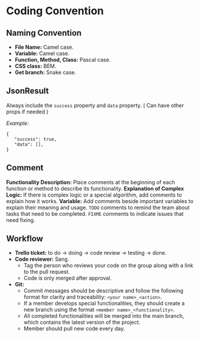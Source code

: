 # Coding Convention

## Naming Convention

- **File Name:** Camel case.
- **Variable:** Camel case.
- **Function, Method, Class:** Pascal case.
- **CSS class:** BEM.
- **Get branch:** Snake case.

## JsonResult

Always include the `success` property and `data` property. ( Can have other props if needed ) 

*Example:*  

```
{
   "success": true,
   "data": [],
}
```

## Comment
**Functionality Description:** Place comments at the beginning of each function or method to describe its functionality. 
**Explanation of Complex Logic:** If there is complex logic or a special algorithm, add comments to explain how it works. 
**Variable:** Add comments beside important variables to explain their meaning and usage. 
`TODO` comments to remind the team about tasks that need to be completed.
`FIXME` comments to indicate issues that need fixing. 

## Workflow
- **Trello ticket:** to do -> doing -> code review -> testing -> done.
- **Code reviewer:** Sang.
   - Tag the person who reviews your code on the group along with a link to the pull request.
   - Code is only merged after approval.
- **Git:**
   - Commit messages should be descriptive and follow the following format for clarity and traceability: ``<your name>_<action>``.
   - If a member develops special functionalities, they should create a new branch using the format ``<member name>_<functionality>``.
   - All completed functionalities will be merged into the main branch, which contains the latest version of the project.
   - Member should pull new code every day.
